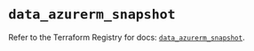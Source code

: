 # `data_azurerm_snapshot`

Refer to the Terraform Registry for docs: [`data_azurerm_snapshot`](https://registry.terraform.io/providers/hashicorp/azurerm/3.99.0/docs/data-sources/snapshot).
